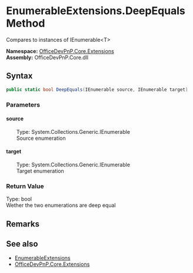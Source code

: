 # EnumerableExtensions.DeepEquals Method  
 Compares to instances of IEnumerable&lt;T&gt;   

**Namespace:** [OfficeDevPnP.Core.Extensions](OfficeDevPnP.Core.Extensions.md)  
**Assembly:** OfficeDevPnP.Core.dll  
## Syntax
```C#
public static bool DeepEquals(IEnumerable source, IEnumerable target)
```
### Parameters
#### source  
&emsp;&emsp;Type: System.Collections.Generic.IEnumerable  
&emsp;&emsp;Source enumeration  

  

#### target  
&emsp;&emsp;Type: System.Collections.Generic.IEnumerable  
&emsp;&emsp;Target enumeration  

  

### Return Value
Type: bool  
Wether the two enumerations are deep equal  


## Remarks
  
## See also
- [EnumerableExtensions](OfficeDevPnP.Core.Extensions.EnumerableExtensions.md) 
- [OfficeDevPnP.Core.Extensions](OfficeDevPnP.Core.Extensions.md) 
